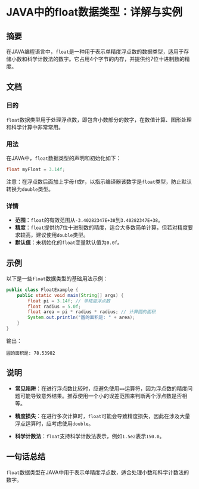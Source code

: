 <!--
Meta Description: # JAVA中的float数据类型：详解与实例 ## 摘要 在JAVA编程语言中，`float`是一种用于表示单精度浮点数的数据类型，适用于存储小数和科学计数法的数字。它占用4个字节的内存，并提供约7位十进制数的精度。 ## 文档 ### 目的 `float`数据类型用于处理浮点数，即包含小数部分的...
Meta Keywords: float, double, radius, java, 14f
-->

# JAVA中的float数据类型：详解与实例

## 摘要
在JAVA编程语言中，`float`是一种用于表示单精度浮点数的数据类型，适用于存储小数和科学计数法的数字。它占用4个字节的内存，并提供约7位十进制数的精度。

## 文档
### 目的
`float`数据类型用于处理浮点数，即包含小数部分的数字，在数值计算、图形处理和科学计算中非常常用。

### 用法
在JAVA中，`float`数据类型的声明和初始化如下：

```java
float myFloat = 3.14f;
```

注意：在浮点数后面加上字母`f`或`F`，以指示编译器该数字是`float`类型，防止默认转换为`double`类型。

### 详情
- **范围**：`float`的有效范围从`-3.40282347E+38`到`3.40282347E+38`。
- **精度**：`float`提供约7位十进制数的精度，适合大多数简单计算，但若对精度要求较高，建议使用`double`类型。
- **默认值**：未初始化的`float`变量默认值为`0.0f`。

## 示例
以下是一些`float`数据类型的基础用法示例：

```java
public class FloatExample {
    public static void main(String[] args) {
        float pi = 3.14f; // 单精度浮点数
        float radius = 5.0f;
        float area = pi * radius * radius; // 计算圆的面积
        System.out.println("圆的面积是: " + area);
    }
}
```

输出：
```
圆的面积是: 78.53982
```

## 说明
- **常见陷阱**：在进行浮点数比较时，应避免使用`==`运算符，因为浮点数的精度问题可能导致意外结果。推荐使用一个小的误差范围来判断两个浮点数是否相等。
  
- **精度损失**：在进行多次计算时，`float`可能会导致精度损失，因此在涉及大量浮点运算时，应考虑使用`double`。

- **科学计数法**：`float`支持科学计数法表示，例如`1.5e2`表示`150.0`。

## 一句话总结
`float`数据类型在JAVA中用于表示单精度浮点数，适合处理小数和科学计数法的数字。